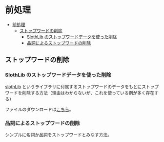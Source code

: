 # 前処理

<!-- TOC -->

- [前処理](#%E5%89%8D%E5%87%A6%E7%90%86)
  - [ストップワードの削除](#%E3%82%B9%E3%83%88%E3%83%83%E3%83%97%E3%83%AF%E3%83%BC%E3%83%89%E3%81%AE%E5%89%8A%E9%99%A4)
    - [SlothLib のストップワードデータを使った削除](#slothlib-%E3%81%AE%E3%82%B9%E3%83%88%E3%83%83%E3%83%97%E3%83%AF%E3%83%BC%E3%83%89%E3%83%87%E3%83%BC%E3%82%BF%E3%82%92%E4%BD%BF%E3%81%A3%E3%81%9F%E5%89%8A%E9%99%A4)
    - [品詞によるストップワードの削除](#%E5%93%81%E8%A9%9E%E3%81%AB%E3%82%88%E3%82%8B%E3%82%B9%E3%83%88%E3%83%83%E3%83%97%E3%83%AF%E3%83%BC%E3%83%89%E3%81%AE%E5%89%8A%E9%99%A4)

<!-- /TOC -->

## ストップワードの削除

### SlothLib のストップワードデータを使った削除

[slothLib](https://ja.osdn.net/projects/slothlib/) というライブラリに付属するストップワードのデータをもとにストップワードを削除する方法（理由はわからないが、これを使っている例が多く存在する）

ファイルのダウンロードは[こちら](http://svn.sourceforge.jp/svnroot/slothlib/CSharp/Version1/SlothLib/NLP/Filter/StopWord/word/Japanese.txt)。

### 品詞によるストップワードの削除

シンプルに名詞か品詞をストップワードとみなす方法。
